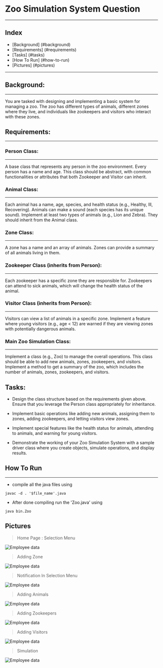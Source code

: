 # Zoo Simulation System Question
---
## Index

- [Background] (#background)
- [Requirements] (#requirements)
- [Tasks] (#tasks)
- [How To Run] (#how-to-run)
- [Pictures] (#pictures)
---
## Background:
---
  You are tasked with designing and implementing a basic system for managing a zoo. The zoo has different types of animals, different zones where they live, and individuals like zookeepers and visitors who interact with these zones.

## Requirements:
---

### Person Class:
---
 A base class that represents any person in the zoo environment.
 Every person has a name and age.
 This class should be abstract, with common functionalities or attributes that both Zookeeper and Visitor can inherit.

### Animal Class:
---
 Each animal has a name, age, species, and health status (e.g., Healthy, Ill, Recovering).
 Animals can make a sound (each species has its unique sound).
 Implement at least two types of animals (e.g., Lion and Zebra). They should inherit from the Animal class.

### Zone Class:
---
 A zone has a name and an array of animals.
 Zones can provide a summary of all animals living in them.

### Zookeeper Class (inherits from Person):
---
 Each zookeeper has a specific zone they are responsible for.
 Zookeepers can attend to sick animals, which will change the health status of the animal.

### Visitor Class (inherits from Person):
---

 Visitors can view a list of animals in a specific zone.
 Implement a feature where young visitors (e.g., age < 12) are warned if they are viewing zones with potentially dangerous animals.

### Main Zoo Simulation Class:
---
 Implement a class (e.g., Zoo) to manage the overall operations.
 This class should be able to add new animals, zones, zookeepers, and visitors.
 Implement a method to get a summary of the zoo, which includes the number of animals, zones, zookeepers, and visitors.

## Tasks:
 - Design the class structure based on the requirements given above. Ensure that you leverage the Person class appropriately for inheritance.

 - Implement basic operations like adding new animals, assigning them to zones, adding zookeepers, and letting visitors view zones.

 - Implement special features like the health status for animals, attending to animals, and warning for young visitors.
 
 - Demonstrate the working of your Zoo Simulation System with a sample driver class where you create objects, simulate operations, and display results.

## How To Run
---
- compile all the java files using
```
javac -d . '$file_name'.java
```

- After done compiling run the 'Zoo.java' using
```
java bin.Zoo
```

## Pictures

> Home Page : Selection Menu
<img src="/repository/assets/employee.png" alt="Employee data" title="Employee Data title">

> Adding Zone
<img src="/repository/assets/employee.png" alt="Employee data" title="Employee Data title">

> Notification In Selection Menu
<img src="/repository/assets/employee.png" alt="Employee data" title="Employee Data title">

> Adding Animals
<img src="/repository/assets/employee.png" alt="Employee data" title="Employee Data title">

> Adding Zookeepers
<img src="/repository/assets/employee.png" alt="Employee data" title="Employee Data title">

> Adding Visitors
<img src="/repository/assets/employee.png" alt="Employee data" title="Employee Data title">

> Simulation
<img src="/repository/assets/employee.png" alt="Employee data" title="Employee Data title">